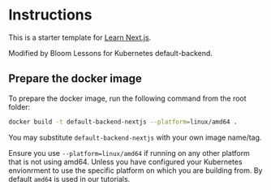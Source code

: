 # Instructions
This is a starter template for [Learn Next.js](https://nextjs.org/learn).

Modified by Bloom Lessons for Kubernetes default-backend.

## Prepare the docker image
To prepare the docker image, run the following command from the root folder:
```bash
docker build -t default-backend-nextjs --platform=linux/amd64 .
```
You may substitute `default-backend-nextjs` with your own image name/tag.

Ensure you use `--platform=linux/amd64` if running on any other platform that is not using amd64. Unless you have configured your Kubernetes envionrment to use the specific platform on which you are building from. By default `amd64` is used in our tutorials.
